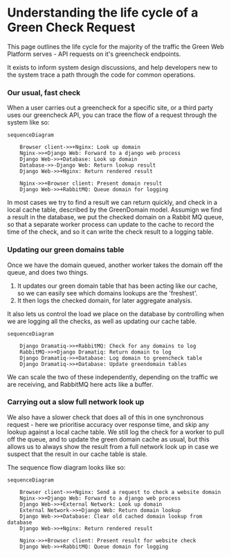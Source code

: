 # Understanding the life cycle of a Green Check Request

This page outlines the life cycle for the majority of the traffic the Green Web Platform serves - API requests on it's greencheck endpoints.

It exists to inform system design discussions, and help developers new to the system trace a path through the code for common operations.

### Our usual, fast check

When a user carries out a greencheck for a specific site, or a third party uses our greencheck API, you can trace the flow of a request through the system like so:

```mermaid
sequenceDiagram

    Browser client->>+Nginx: Look up domain
    Nginx->>+Django Web: Forward to a django web process
    Django Web->>+Database: Look up domain
    Database->>-Django Web: Return lookup result
    Django Web->>+Nginx: Return rendered result

    Nginx->>+Browser client: Present domain result
    Django Web->>+RabbitMQ: Queue domain for logging
```

In most cases we try to find a result we can return quickly, and check in a local cache table, described by the GreenDomain model. Assumign we find a result in the database, we put the checked domain on a Rabbit MQ queue, so that a separate worker process can update to the cache to record the time of the check, and so it can write the check result to a logging table.


### Updating our green domains table

Once we have the domain queued, another worker takes the domain off the queue, and does two things.

1. It updates our green domain table that has been acting like our cache, so we can easily see which domains lookups are the 'freshest'.
2. It then logs the checked domain, for later aggregate analysis.

It also lets us control the load we place on the database by controlling when we are logging all the checks, as well as updating our cache table.

```mermaid
sequenceDiagram

    Django Dramatiq->>+RabbitMQ: Check for any domains to log
    RabbitMQ->>+Django Dramatiq: Return domain to log
    Django Dramatiq->>+Database: Log domain to greencheck table
    Django Dramatiq->>+Database: Update greendomain tables
```

We can scale the two of these independently, depending on the traffic we are receiving, and RabbitMQ here acts like a buffer.

### Carrying out a slow full network look up

We also have a slower check that does all of this in one synchronous request - here we prioritise accuracy over response time, and skip any lookup against a local cache table. We still log the check for a worker to pull off the queue, and to update the green domain cache as usual, but this allows us to always show the result from a full network look up in case we suspect that the result in our cache table is stale.

The sequence flow diagram looks like so:

```mermaid
sequenceDiagram

    Browser client->>+Nginx: Send a request to check a website domain
    Nginx->>+Django Web: Forward to a django web process
    Django Web->>+External Network: Look up domain
    External Network->>+Django Web: Return domain lookup
    Django Web->>+Database: Clear old cached domain lookup from database
    Django Web->>+Nginx: Return rendered result

    Nginx->>+Browser client: Present result for website check
    Django Web->>+RabbitMQ: Queue domain for logging

```
